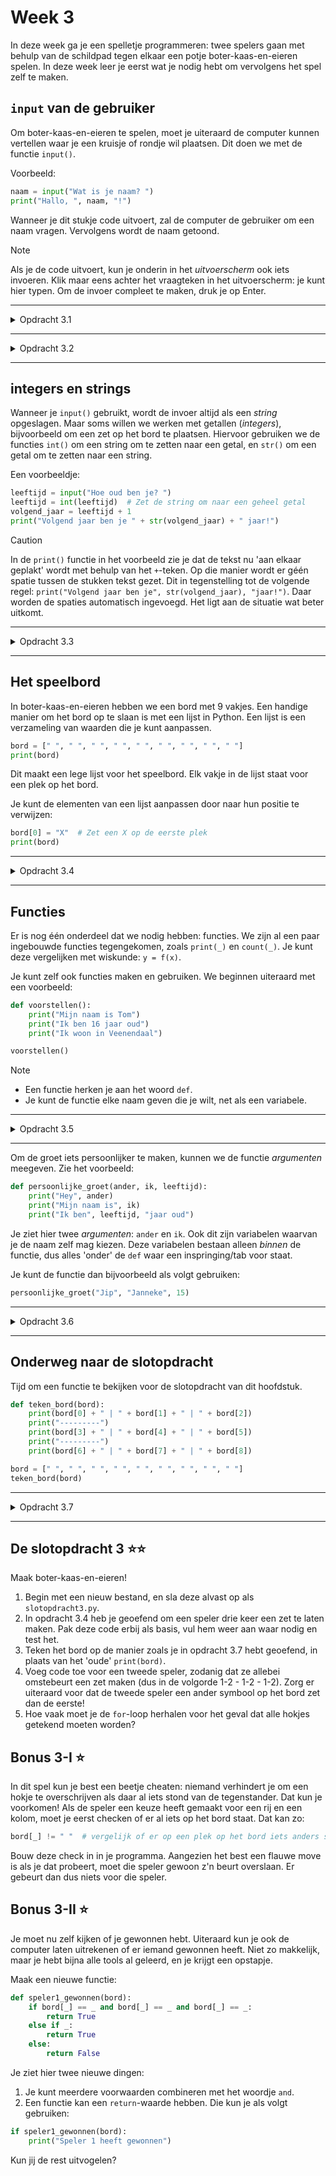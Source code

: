 # Week 3
In deze week ga je een spelletje programmeren: twee spelers gaan met behulp van de schildpad tegen elkaar een potje boter-kaas-en-eieren spelen. In deze week leer je eerst wat je nodig hebt om vervolgens het spel zelf te maken.

## `input` van de gebruiker
Om boter-kaas-en-eieren te spelen, moet je uiteraard de computer kunnen vertellen waar je een kruisje of rondje wil plaatsen. Dit doen we met de functie `input()`.

Voorbeeld:
```python
naam = input("Wat is je naam? ")
print("Hallo, ", naam, "!")
```
Wanneer je dit stukje code uitvoert, zal de computer de gebruiker om een naam vragen. Vervolgens wordt de naam getoond. 

> [!NOTE]
> Als je de code uitvoert, kun je onderin in het _uitvoerscherm_ ook iets invoeren. Klik maar eens achter het vraagteken in het uitvoerscherm: je kunt hier typen. Om de invoer compleet te maken, druk je op Enter.

---

<details>
<summary>Opdracht 3.1</summary>

Vraag de gebruiker naar zijn of haar favoriete eten en sla dit op in een variabele. Toon dit daarna op het scherm met een zin zoals "Je favoriete eten is ...".

Om je op gang te helpen:
```python
_ = input(_)
print("Je favoriete eten is", _)
```
Vul op de plek van de underscores `_` de goede dingen.

</details>

---

<details>
<summary>Opdracht 3.2</summary>

Vraag de gebruiker achtereenvolgens om twee getallen: de kolom en een rij waarin ze een vakje willen plaatsen voor boter-kaas-en-eieren.

Om je op gang te helpen:
```python
_ = input(_)
_ = input(_)
print("Je hebt gekozen voor het vakje:", _, ",", _)
```

</details>

---

## integers en strings
Wanneer je `input()` gebruikt, wordt de invoer altijd als een _string_ opgeslagen. Maar soms willen we werken met getallen (_integers_), bijvoorbeeld om een zet op het bord te plaatsen. Hiervoor gebruiken we de functies `int()` om een string om te zetten naar een getal, en `str()` om een getal om te zetten naar een string.

Een voorbeeldje:
```python
leeftijd = input("Hoe oud ben je? ")
leeftijd = int(leeftijd)  # Zet de string om naar een geheel getal
volgend_jaar = leeftijd + 1
print("Volgend jaar ben je " + str(volgend_jaar) + " jaar!")
```

> [!CAUTION]
> In de `print()` functie in het voorbeeld zie je dat de tekst nu 'aan elkaar geplakt' wordt met behulp van het `+`-teken. Op die manier wordt er géén spatie tussen de stukken tekst gezet. Dit in tegenstelling tot de volgende regel: `print("Volgend jaar ben je", str(volgend_jaar), "jaar!")`. Daar worden de spaties automatisch ingevoegd. Het ligt aan de situatie wat beter uitkomt.

---

<details>
<summary>Opdracht 3.3</summary>

Vraag de gebruiker achtereenvolgens om twee getallen: de kolom en een rij waarin ze een vakje willen plaatsen voor boter-kaas-en-eieren. Bereken de volgende _index_: `kolom * 3 + rij`. Print het resultaat hiervan. Je kunt de vorige oefenopdracht hergebruiken en aanpassen. Dit getal zal straks van pas komen.

</details>

---

## Het speelbord
In boter-kaas-en-eieren hebben we een bord met 9 vakjes. Een handige manier om het bord op te slaan is met een lijst in Python. Een lijst is een verzameling van waarden die je kunt aanpassen.
```python
bord = [" ", " ", " ", " ", " ", " ", " ", " ", " "]
print(bord)
```

Dit maakt een lege lijst voor het speelbord. Elk vakje in de lijst staat voor een plek op het bord.

Je kunt de elementen van een lijst aanpassen door naar hun positie te verwijzen:
```python
bord[0] = "X"  # Zet een X op de eerste plek
print(bord)
```

---

<details>
<summary>Opdracht 3.4</summary>

Vraag de gebruiker weer om de kolom en de rij. Bereken vervolgens de _index_ zoals in de vorige opdracht, en zet op die plek een "X": speler 1 noteert daar een kruis. Gebruik een `for`-loop, zodat speler 1 drie keer een kruisje opschrijft. Nog niet een heel eerlijk spel; dat komt zometeen.

Een idee om mee te werken:
```python
for _ in range(_, _):
    _ = input(_)
    _ = input(_)
    index = _
    bord[_] = _
    print(bord)
```

</details>

---

## Functies
Er is nog één onderdeel dat we nodig hebben: functies. We zijn al een paar ingebouwde functies tegengekomen, zoals `print(_)` en `count(_)`. Je kunt deze vergelijken met wiskunde: `y = f(x)`.

Je kunt zelf ook functies maken en gebruiken. We beginnen uiteraard met een voorbeeld:
```python
def voorstellen():
    print("Mijn naam is Tom")
    print("Ik ben 16 jaar oud")
    print("Ik woon in Veenendaal")

voorstellen()
```
> [!NOTE]
> * Een functie herken je aan het woord `def`.
> * Je kunt de functie elke naam geven die je wilt, net als een variabele.

---

<details>
<summary>Opdracht 3.5</summary>

Je komt op een uiterst traditionele kringverjaardag waar de familie van een vriend aanwezig is. Tijd voor een voorstelrondje: elke keer als iemand zich voorstelt, stel jij je voor met behulp van de functie `voorstellen`:

```python
print("Hoi, ik ben Daphne")
_
print("Hoi, ik ben Fleur")
_
print("Hoi, ik ben Daan")
_
print("Hoi, ik ben Ezra")
_
```

</details>

---

Om de groet iets persoonlijker te maken, kunnen we de functie _argumenten_ meegeven. Zie het voorbeeld:

```python
def persoonlijke_groet(ander, ik, leeftijd):
    print("Hey", ander)
    print("Mijn naam is", ik)
    print("Ik ben", leeftijd, "jaar oud")
```

Je ziet hier twee _argumenten_: `ander` en `ik`. Ook dit zijn variabelen waarvan je de naam zelf mag kiezen. Deze variabelen bestaan alleen _binnen_ de functie, dus alles 'onder' de `def` waar een inspringing/tab voor staat.

Je kunt de functie dan bijvoorbeeld als volgt gebruiken:
```python
persoonlijke_groet("Jip", "Janneke", 15)
```

---

<details>
<summary>Opdracht 3.6</summary>

Er komen nog wat opa's en oma's binnen op het feestje. Je groet ze wat persoonlijker:
```python
print("Ha, dit is oma")
_
print("Goedenavond, opa hier")
_
```

</details>

---

## Onderweg naar de slotopdracht
Tijd om een functie te bekijken voor de slotopdracht van dit hoofdstuk.

```python
def teken_bord(bord):
    print(bord[0] + " | " + bord[1] + " | " + bord[2])
    print("---------")
    print(bord[3] + " | " + bord[4] + " | " + bord[5])
    print("---------")
    print(bord[6] + " | " + bord[7] + " | " + bord[8])

bord = [" ", " ", " ", " ", " ", " ", " ", " ", " "]
teken_bord(bord)
```

---

<details>
<summary>Opdracht 3.7</summary>

Teken het spelbord door het voorbeeld hierboven uit te voeren.  
Pas vervolgens het spelbord aan: plaats drie kruisjes op de middelste kolom (dus van boven naar beneden). Let goed op welke vakjes van het bord je daarvoor moet gebruiken! Teken het spelbord om jezelf te controleren.

</details>

---

## De slotopdracht 3 ⭐⭐
Maak boter-kaas-en-eieren!

1. Begin met een nieuw bestand, en sla deze alvast op als `slotopdracht3.py`.
1. In opdracht 3.4 heb je geoefend om een speler drie keer een zet te laten maken. Pak deze code erbij als basis, vul hem weer aan waar nodig en test het.
1. Teken het bord op de manier zoals je in opdracht 3.7 hebt geoefend, in plaats van het 'oude' `print(bord)`.
1. Voeg code toe voor een tweede speler, zodanig dat ze allebei omstebeurt een zet maken (dus in de volgorde 1-2 - 1-2 - 1-2). Zorg er uiteraard voor dat de tweede speler een ander symbool op het bord zet dan de eerste!
1. Hoe vaak moet je de `for`-loop herhalen voor het geval dat alle hokjes getekend moeten worden?

## Bonus 3-I ⭐
In dit spel kun je best een beetje cheaten: niemand verhindert je om een hokje te overschrijven als daar al iets stond van de tegenstander. Dat kun je voorkomen! Als de speler een keuze heeft gemaakt voor een rij en een kolom, moet je eerst checken of er al iets op het bord staat. Dat kan zo:
```python
bord[_] != " "  # vergelijk of er op een plek op het bord iets anders staat dan 'niks'
```

Bouw deze check in in je programma. Aangezien het best een flauwe move is als je dat probeert, moet die speler gewoon z'n beurt overslaan. Er gebeurt dan dus niets voor die speler.

## Bonus 3-II ⭐
Je moet nu zelf kijken of je gewonnen hebt. Uiteraard kun je ook de computer laten uitrekenen of er iemand gewonnen heeft. Niet zo makkelijk, maar je hebt bijna alle tools al geleerd, en je krijgt een opstapje.

Maak een nieuwe functie:
```python
def speler1_gewonnen(bord):
    if bord[_] == _ and bord[_] == _ and bord[_] == _:
        return True
    else if _:
        return True
    else:
        return False
```
Je ziet hier twee nieuwe dingen:
1. Je kunt meerdere voorwaarden combineren met het woordje `and`.
1. Een functie kan een `return`-waarde hebben. Die kun je als volgt gebruiken:
```python
if speler1_gewonnen(bord):
    print("Speler 1 heeft gewonnen")
```

Kun jij de rest uitvogelen?
